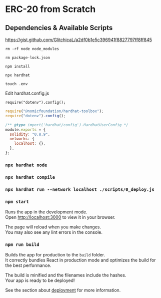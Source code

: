# ERC-20 from Scratch

## Dependencies & Available Scripts

https://gist.github.com/GlitchicaL/a2df0b1e5c396941f8827797ff8ff845

`rm -rf node node_modules`

`rm package-lock.json`

`npm install`

`npx hardhat`

`touch .env`

Edit hardhat.config.js

`require("dotenv").config();`

```javascript
require("@nomicfoundation/hardhat-toolbox");
require("dotenv").config();

/** @type import('hardhat/config').HardhatUserConfig */
module.exports = {
  solidity: "0.8.9",
  networks: {
    localhost: {},
  },
};
```

### `npx hardhat node`

### `npx hardhat compile`

### `npx hardhat run --network localhost ./scripts/0_deploy.js`

### `npm start`

Runs the app in the development mode.\
Open [http://localhost:3000](http://localhost:3000) to view it in your browser.

The page will reload when you make changes.\
You may also see any lint errors in the console.

### `npm run build`

Builds the app for production to the `build` folder.\
It correctly bundles React in production mode and optimizes the build for the best performance.

The build is minified and the filenames include the hashes.\
Your app is ready to be deployed!

See the section about [deployment](https://facebook.github.io/create-react-app/docs/deployment) for more information.
